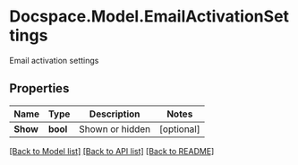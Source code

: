 # Docspace.Model.EmailActivationSettings
Email activation settings

## Properties

Name | Type | Description | Notes
------------ | ------------- | ------------- | -------------
**Show** | **bool** | Shown or hidden | [optional] 

[[Back to Model list]](../README.md#documentation-for-models) [[Back to API list]](../README.md#documentation-for-api-endpoints) [[Back to README]](../README.md)

